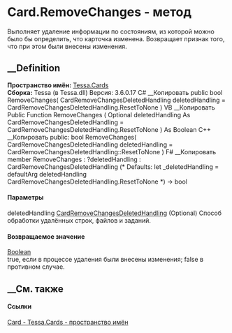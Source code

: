 # Card.RemoveChanges - метод
Выполняет удаление информации по состояниям, из которой можно было бы
определить, что карточка изменена. Возвращает признак того, что при этом были
внесены изменения.
## __Definition
 **Пространство имён:** [Tessa.Cards](N_Tessa_Cards.htm)  
 **Сборка:** Tessa (в Tessa.dll) Версия: 3.6.0.17
C# __Копировать
     public bool RemoveChanges(
    	CardRemoveChangesDeletedHandling deletedHandling = CardRemoveChangesDeletedHandling.ResetToNone
    )
VB __Копировать
     Public Function RemoveChanges ( 
    	Optional deletedHandling As CardRemoveChangesDeletedHandling = CardRemoveChangesDeletedHandling.ResetToNone
    ) As Boolean
C++ __Копировать
     public:
    bool RemoveChanges(
    	CardRemoveChangesDeletedHandling deletedHandling = CardRemoveChangesDeletedHandling::ResetToNone
    )
F# __Копировать
     member RemoveChanges : 
            ?deletedHandling : CardRemoveChangesDeletedHandling 
    (* Defaults:
            let _deletedHandling = defaultArg deletedHandling CardRemoveChangesDeletedHandling.ResetToNone
    *)
    -> bool 
#### Параметры
deletedHandling
[CardRemoveChangesDeletedHandling](T_Tessa_Cards_CardRemoveChangesDeletedHandling.htm)
(Optional)
    Способ обработки удалённых строк, файлов и заданий.
#### Возвращаемое значение
[Boolean](https://learn.microsoft.com/dotnet/api/system.boolean)  
true, если в процессе удаления были внесены изменения; false в противном
случае.
## __См. также
#### Ссылки
[Card - ](T_Tessa_Cards_Card.htm)
[Tessa.Cards - пространство имён](N_Tessa_Cards.htm)
